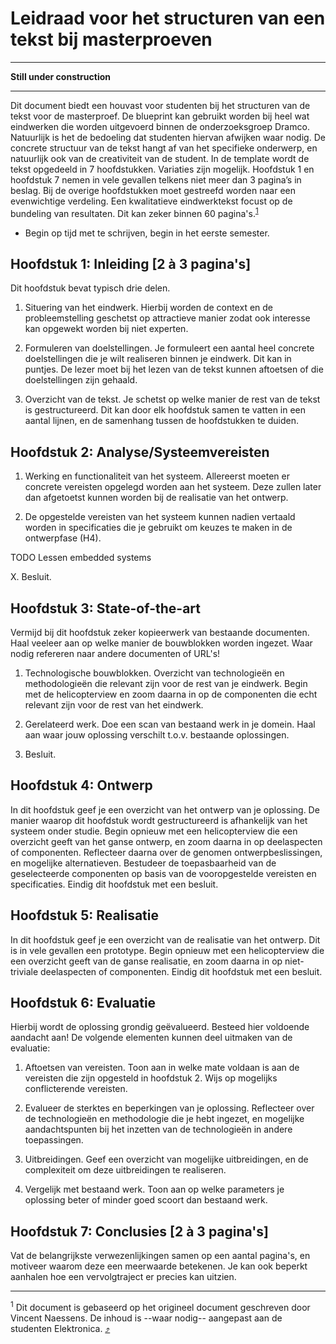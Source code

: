 # Leidraad voor het structuren van een tekst bij masterproeven

---

**Still under construction**

---

Dit document biedt een houvast voor studenten bij het structuren van de tekst voor de masterproef. De blueprint kan gebruikt worden bij heel wat eindwerken die worden uitgevoerd binnen de onderzoeksgroep Dramco. Natuurlijk is het de bedoeling dat studenten hiervan afwijken waar nodig. De concrete structuur van de tekst hangt af van het specifieke onderwerp, en natuurlijk ook van de creativiteit van de student. In de template wordt de tekst opgedeeld in 7 hoofdstukken. Variaties zijn mogelijk. Hoofdstuk 1 en hoofdstuk 7 nemen in vele gevallen telkens niet meer dan 3 pagina’s in beslag. Bij de overige hoofdstukken moet gestreefd worden naar een evenwichtige verdeling. Een kwalitatieve eindwerktekst focust op de bundeling van resultaten. Dit kan zeker binnen 60 pagina's.<sup name="a1">[1](#f1)<sup>
  
  
- Begin op tijd met te schrijven, begin in het eerste semester.


## Hoofdstuk 1: Inleiding [2 à 3 pagina's]

Dit hoofdstuk bevat typisch drie delen.

1. Situering van het eindwerk. Hierbij worden de context en de probleemstelling geschetst op attractieve manier zodat ook interesse kan opgewekt worden bij niet experten.

2. Formuleren van doelstellingen. Je formuleert een aantal heel concrete doelstellingen die je wilt realiseren binnen je eindwerk. Dit kan in puntjes. De lezer moet bij het lezen van de tekst kunnen aftoetsen of die doelstellingen zijn gehaald.

3. Overzicht van de tekst. Je schetst op welke manier de rest van de tekst is gestructureerd. Dit kan door elk hoofdstuk samen te vatten in een aantal lijnen, en de samenhang tussen de hoofdstukken te duiden.

## Hoofdstuk 2: Analyse/Systeemvereisten

1. Werking en functionaliteit van het systeem. Allereerst moeten er concrete vereisten opgelegd worden aan het systeem. Deze zullen later dan afgetoetst kunnen worden bij de realisatie van het ontwerp. 

2. De opgestelde vereisten van het systeem kunnen nadien vertaald worden in specificaties die je gebruikt om keuzes te maken in de ontwerpfase (H4).

TODO Lessen embedded systems

X. Besluit.

## Hoofdstuk 3: State-of-the-art
Vermijd bij dit hoofdstuk zeker kopieerwerk van bestaande documenten. Haal veeleer aan op welke manier de bouwblokken worden ingezet. Waar nodig refereren naar andere documenten of URL's!

1. Technologische bouwblokken. Overzicht van technologieën en methodologieën die relevant zijn voor de rest van je eindwerk. Begin met de helicopterview en zoom daarna in op de componenten die echt relevant zijn voor de rest van het eindwerk.

2. Gerelateerd werk. Doe een scan van bestaand werk in je domein. Haal aan waar jouw oplossing verschilt t.o.v. bestaande oplossingen.

3. Besluit.

## Hoofdstuk 4: Ontwerp
In dit hoofdstuk geef je een overzicht van het ontwerp van je oplossing. De manier waarop dit hoofdstuk wordt gestructureerd is afhankelijk van het systeem onder studie. Begin opnieuw met een helicopterview die een overzicht geeft van het ganse ontwerp, en zoom daarna in op deelaspecten of componenten. Reflecteer daarna over de genomen ontwerpbeslissingen, en mogelijke alternatieven. Bestudeer de toepasbaarheid van de geselecteerde componenten op basis van de vooropgestelde vereisten en specificaties.
Eindig dit hoofdstuk met een besluit.

## Hoofdstuk 5: Realisatie
In dit hoofdstuk geef je een overzicht van de realisatie van het ontwerp. Dit is in vele gevallen een prototype. Begin opnieuw met een helicopterview die een overzicht geeft van de ganse realisatie, en zoom daarna in op niet-triviale deelaspecten of componenten. Eindig dit hoofdstuk met een besluit.

## Hoofdstuk 6: Evaluatie
Hierbij wordt de oplossing grondig geëvalueerd. Besteed hier voldoende aandacht aan! De volgende elementen kunnen deel uitmaken van de evaluatie:

1. Aftoetsen van vereisten. Toon aan in welke mate voldaan is aan de vereisten die zijn opgesteld in hoofdstuk 2.
Wijs op mogelijks conflicterende vereisten.

2. Evalueer de sterktes en beperkingen van je oplossing. Reflecteer over de technologieën en methodologie die je hebt ingezet, en mogelijke aandachtspunten bij het inzetten van de technologieën in andere toepassingen.

3. Uitbreidingen. Geef een overzicht van mogelijke uitbreidingen, en de complexiteit om deze uitbreidingen te realiseren.

4. Vergelijk met bestaand werk. Toon aan op welke parameters je oplossing beter of minder goed scoort dan bestaand werk.


## Hoofdstuk 7: Conclusies [2 à 3 pagina's]

Vat de belangrijkste verwezenlijkingen samen op een aantal pagina's, en motiveer waarom deze een meerwaarde betekenen. Je kan ook beperkt aanhalen hoe een vervolgtraject er precies kan uitzien.


---

<sup name="f1" >1</sup>
Dit document is gebaseerd op het origineel document geschreven door Vincent Naessens. De inhoud is --waar nodig-- aangepast aan de studenten Elektronica. [:arrow_heading_up:](#a1)
